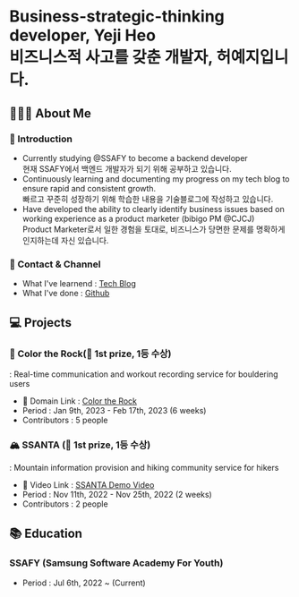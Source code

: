 # Business-strategic-thinking developer, Yeji Heo <br/> 비즈니스적 사고를 갖춘 개발자, 허예지입니다.

## 🙋🏻‍♀️ About Me
### 🌿 Introduction
- Currently studying @SSAFY to become a backend developer<br/>
현재 SSAFY에서 백엔드 개발자가 되기 위해 공부하고 있습니다.
- Continuously learning and documenting my progress on my tech blog to ensure rapid and consistent growth.<br/>
빠르고 꾸준히 성장하기 위해 학습한 내용을 기술블로그에 작성하고 있습니다.
- Have developed the ability to clearly identify business issues based on working experience as a product marketer (bibigo PM @CJCJ)<br/>
Product Marketer로서 일한 경험을 토대로, 비즈니스가 당면한 문제를 명확하게 인지하는데 자신 있습니다.

### 🔗 Contact & Channel
- What I've learnend : [Tech Blog](https://erinh.tistory.com)
- What I've done : [Github](https://github.com/yestj)


## 💻 Projects
### 🌈 Color the Rock(🥇 1st prize, 1등 수상)
: Real-time communication and workout recording service for bouldering users
- 🔗 Domain Link : [Color the Rock](https://colortherock.com)
- Period : Jan 9th, 2023 - Feb 17th, 2023 (6 weeks)
- Contributors : 5 people

### 🏔️ SSANTA (🥇 1st prize, 1등 수상)
: Mountain information provision and hiking community service for hikers
- 🔗 Video Link : [SSANTA Demo Video](https://youtu.be/RMSTzdtaR7M)
- Period : Nov 11th, 2022 - Nov 25th, 2022 (2 weeks)
- Contributors : 2 people


## 📚 Education
### SSAFY (Samsung Software Academy For Youth)
- Period : Jul 6th, 2022 ~ (Current)
